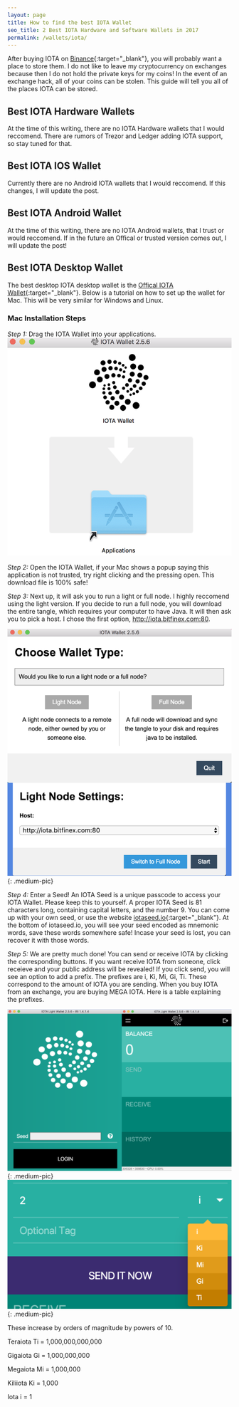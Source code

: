 ```yaml
---
layout: page
title: How to find the best IOTA Wallet
seo_title: 2 Best IOTA Hardware and Software Wallets in 2017
permalink: /wallets/iota/
---
```


After buying IOTA on [Binance](https://www.binance.com/?ref=18991911){:target="_blank"}, you will probably want a place to store them. I do not like to leave my cryptocurrency on exchanges because then I do not hold the private keys for my coins! In the event of an exchange hack, all of your coins can be stolen. This guide will tell you all of the places IOTA can be stored.


## Best IOTA Hardware Wallets

At the time of this writing, there are no IOTA Hardware wallets that I would reccomend. There are rumors of Trezor and Ledger adding IOTA support, so stay tuned for that.

## Best IOTA IOS Wallet

Currently there are no Android IOTA wallets that I would reccomend. If this changes, I will update the post.

## Best IOTA Android Wallet

At the time of this writing, there are no IOTA Android wallets, that I trust or would reccomend. If in the future an Offical or trusted version comes out, I will update the post!

## Best IOTA Desktop Wallet

The best desktop IOTA desktop wallet is the [Offical IOTA Wallet](https://github.com/iotaledger/wallet/releases){:target="_blank"}. Below is a tutorial on how to set up the wallet for Mac. This will be very similar for Windows and Linux.

### Mac Installation Steps

*Step 1:* Drag the IOTA Wallet into your applications.
![IOTA](/img/iot.png) 

*Step 2:* Open the IOTA Wallet, if your Mac shows a popup saying this application is not trusted, try right clicking and the pressing open. This download file is 100% safe!

*Step 3:* Next up, it will ask you to run a light or full node. I highly reccomend using the light version. If you decide to run a full node, you will download the entire tangle, which requires your computer to have Java. It will then ask you to pick a host. I chose the first option, http://iota.bitfinex.com:80. 

![IOTA](/img/iot2.png){: .medium-pic} 

*Step 4:* Enter a Seed! An IOTA Seed is a unique passcode to access your IOTA Wallet. Please keep this to yourself. A proper IOTA Seed is 81 characters long, containing capital letters, and the number 9. You can come up with your own seed, or use the website [iotaseed.io](https://iotaseed.io/){:target="_blank"}. At the bottom of iotaseed.io, you will see your seed encoded as mnemonic words, save these words somewhere safe! Incase your seed is lost, you can recover it with those words.


*Step 5:* We are pretty much done! You can send or receive IOTA by clicking the corresponding buttons. If you want receive IOTA from soneone, click receieve and your public address will be revealed! If you click send, you will see an option to add a prefix. The prefixes are i, Ki, Mi, Gi, Ti. These correspond to the amount of IOTA you are sending. When you buy IOTA from an exchange, you are buying MEGA IOTA. Here is a table explaining the prefixes.

![IOTA](/img/IOTAWALLET.png){: .medium-pic} 
![IOTA](/img/IOTA5.png){: .medium-pic} 

These increase by orders of magnitude by powers of 10.

Teraiota Ti = 1,000,000,000,000 

Gigaiota Gi = 1,000,000,000 

Megaiota Mi = 1,000,000 

Kiliiota Ki = 1,000 

Iota i = 1 

